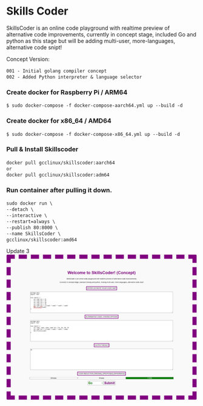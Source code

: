 # Skills Coder

SkillsCoder is an online code playground with realtime preview of alternative code improvements, currently in concept stage, included Go and python as this stage but will be adding multi-user, more-languages, alternative code snipt!

Concept Version:
```
001 - Initial golang compiler concept
002 - Added Python interpreter & language selector
```

### Create docker for Raspberry Pi / ARM64
```
$ sudo docker-compose -f docker-compose-aarch64.yml up --build -d
```

### Create docker for x86_64 / AMD64
```
$ sudo docker-compose -f docker-compose-x86_64.yml up --build -d
```

### Pull & Install Skillscoder
```
docker pull gcclinux/skillscoder:aarch64
or
docker pull gcclinux/skillscoder:adm64
```

### Run container after pulling it down.
```
sudo docker run \
--detach \
--interactive \
--restart=always \
--publish 80:8000 \
--name SkillsCoder \
gcclinux/skillscoder:amd64
```
Update 3
![003](screenshot/Skillscoder003.png)